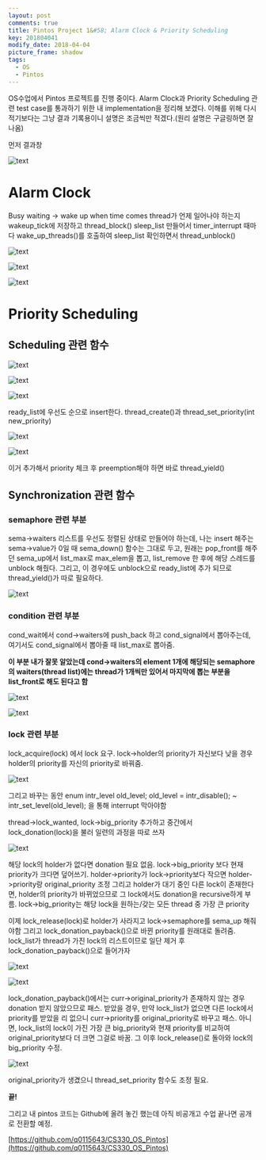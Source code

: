 ```yaml
---
layout: post
comments: true
title: Pintos Project 1&#58; Alarm Clock & Priority Scheduling
key: 201804041
modify_date: 2018-04-04
picture_frame: shadow
tags:
  - OS
  - Pintos
---
```


OS수업에서 Pintos 프로젝트를 진행 중이다.
Alarm Clock과 Priority Scheduling 관련 test case를 통과하기 위한 내 implementation을 정리해 보겠다.
이해를 위해 다시 적기보다는 그냥 결과 기록용이니 설명은 조금씩만 적겠다.(원리 설명은 구글링하면 잘 나옴)

먼저 결과창

![text](https://raw.githubusercontent.com/q0115643/my_blog/master/images/pintos-pj1/pintos-pj1-result.png)
<!--more-->

# Alarm Clock

Busy waiting -> wake up when time comes
thread가 언제 일어나야 하는지 wakeup_tick에 저장하고 thread_block()
sleep_list 만들어서 timer_interrupt 때마다 wake_up_threads()를 호출하여 sleep_list 확인하면서 thread_unblock()

![text](https://raw.githubusercontent.com/q0115643/my_blog/master/images/pintos-pj1/pintos-pj1-01.png)

![text](https://raw.githubusercontent.com/q0115643/my_blog/master/images/pintos-pj1/pintos-pj1-02.png)

![text](https://raw.githubusercontent.com/q0115643/my_blog/master/images/pintos-pj1/pintos-pj1-03.png)

# Priority Scheduling

## Scheduling 관련 함수

![text](https://raw.githubusercontent.com/q0115643/my_blog/master/images/pintos-pj1/pintos-pj1-04.png)

![text](https://raw.githubusercontent.com/q0115643/my_blog/master/images/pintos-pj1/pintos-pj1-05.png)

![text](https://raw.githubusercontent.com/q0115643/my_blog/master/images/pintos-pj1/pintos-pj1-06.png)

ready_list에 우선도 순으로 insert한다.
thread_create()과 thread_set_priority(int new_priority)

![text](https://raw.githubusercontent.com/q0115643/my_blog/master/images/pintos-pj1/pintos-pj1-07.png)

![text](https://raw.githubusercontent.com/q0115643/my_blog/master/images/pintos-pj1/pintos-pj1-08.png)

이거 추가해서 priority 체크 후 preemption해야 하면 바로 thread_yield()

## Synchronization 관련 함수

### semaphore 관련 부분

sema->waiters 리스트를 우선도 정렬된 상태로 만들어야 하는데, 나는 insert 해주는 sema->value가 0일 때 sema_down() 함수는 그대로 두고, 원래는 pop_front를 해주던 sema_up에서 list_max로 max_elem을 뽑고, list_remove 한 후에 해당 스레드를 unblock 해줬다.
그리고, 이 경우에도 unblock으로 ready_list에 추가 되므로 thread_yield()가 따로 필요하다.

![text](https://raw.githubusercontent.com/q0115643/my_blog/master/images/pintos-pj1/pintos-pj1-09.png)

### condition 관련 부분

cond_wait에서 cond->waiters에 push_back 하고 cond_signal에서 뽑아주는데, 여기서도 cond_signal에서 뽑아줄 때 list_max로 뽑아줌.

**이 부분 내가 잘못 알았는데 cond->waiters의 element 1개에 해당되는 semaphore의 waiters(thread list)에는 thread가 1개씩만 있어서 마지막에 뽑는 부분을 list_front로 해도 된다고 함**

![text](https://raw.githubusercontent.com/q0115643/my_blog/master/images/pintos-pj1/pintos-pj1-10.png)

![text](https://raw.githubusercontent.com/q0115643/my_blog/master/images/pintos-pj1/pintos-pj1-11.png)

### lock 관련 부분

lock_acquire(lock) 에서 lock 요구.
lock->holder의 priority가 자신보다 낮을 경우 holder의 priority를 자신의 priority로 바꿔줌.

![text](https://raw.githubusercontent.com/q0115643/my_blog/master/images/pintos-pj1/pintos-pj1-12.png)

그리고 바꾸는 동안
enum intr_level old_level;
old_level = intr_disable();
~
intr_set_level(old_level);
을 통해 interrupt 막아야함

thread->lock_wanted, lock->big_priority 추가하고
중간에서 lock_donation(lock)을 불러 일련의 과정을 따로 쓰자

![text](https://raw.githubusercontent.com/q0115643/my_blog/master/images/pintos-pj1/pintos-pj1-13.png)

해당 lock의 holder가 없다면 donation 필요 없음.
lock->big_priority 보다 현재 priority가 크다면 덮어쓰기.
holder->priority가 lock->priority보다 작으면
holder->priority랑 original_priority 조정
그리고 holder가 대기 중인 다른 lock이 존재한다면, holder의 priority가 바뀌었으므로 그 lock에서도 donation을 recursive하게 부름.
lock->big_priority는 해당 lock을 원하는/갖는 모든 thread 중 가장 큰 priority


이제 lock_release(lock)로
holder가 사라지고 lock->semaphore를 sema_up 해줘야함
그리고 lock_donation_payback()으로 바뀐 priority를 원래대로 돌려줌.
lock_list가 thread가 가진 lock의 리스트이므로 일단 제거 후 lock_donation_payback()으로 들어가자

![text](https://raw.githubusercontent.com/q0115643/my_blog/master/images/pintos-pj1/pintos-pj1-14.png)

![text](https://raw.githubusercontent.com/q0115643/my_blog/master/images/pintos-pj1/pintos-pj1-15.png)

lock_donation_payback()에서는
curr->original_priority가 존재하지 않는 경우 donation 받지 않았으므로 패스.
받았을 경우, 만약 lock_list가 없으면 다른 lock에서 priority를 받았을 리 없으니 curr->priority를 original_priority로 바꾸고 패스.
아니면, lock_list의 lock이 가진 가장 큰 big_priority와 현재 priority를 비교하여 original_priority보다 더 크면 그걸로 바꿈.
그 이후 lock_release()로 돌아와 lock의 big_priority 수정.

![text](https://raw.githubusercontent.com/q0115643/my_blog/master/images/pintos-pj1/pintos-pj1-16.png)

original_priority가 생겼으니 thread_set_priority 함수도 조정 필요.

**끝!**

그리고 내 pintos 코드는 Github에 올려 놓긴 했는데 아직 비공개고 수업 끝나면 공개로 전환할 예정.

[https://github.com/q0115643/CS330_OS_Pintos](https://github.com/q0115643/CS330_OS_Pintos)
